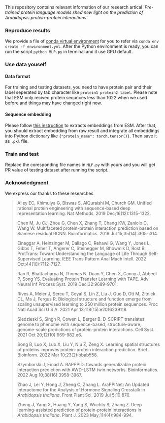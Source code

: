 This repository contains relavant information of our research artical '*Pre-trained protein language models shed new light on the prediction of Arabidopsis protein-protein interactions*'.

### Reproduce results
We provide a file of [conda virtual environment](https://github.com/keiwo/ESM_Ara_PPIs/blob/main/environment.yml) for you to refer via `conda env create -f environment.yml`. After the Python environment is ready, you can run the script `python MLP.py` in terminal and it use GPU default.

### Use data youself
#### Data format
For training and testing datasets, you need to have protein pair and their label seperated by tab character like `protein1 protein2 label`. Please note that ESM only recived protein sequnces less than 1022 when we used before and things may have changed right now.
#### Sequence embedding
Please follow [this instruction](https://github.com/facebookresearch/esm) to extracts embeddings from ESM. After that, you should extract embedding from raw result and integrate all embeddings into Python dictionary like `{"protein_name": torch.tensor()}`. Then save it as `.pkl` file.
### Train and test
Replace the coresponding file names in `MLP.py` with yours and you will get PR value of testing dataset after running the script.
### Acknowledgment
We express our thanks to these researches.

>Alley EC, Khimulya G, Biswas S, AlQuraishi M, Church GM. Unified rational protein engineering with sequence-based deep representation learning. Nat Methods. 2019 Dec;16(12):1315-1322.
>
>Chen M, Ju CJ, Zhou G, Chen X, Zhang T, Chang KW, Zaniolo C, Wang W. Multifaceted protein-protein interaction prediction based on Siamese residual RCNN. Bioinformatics. 2019 Jul 15;35(14):i305-i314.
>
>Elnaggar A, Heinzinger M, Dallago C, Rehawi G, Wang Y, Jones L, Gibbs T, Feher T, Angerer C, Steinegger M, Bhowmik D, Rost B. ProtTrans: Toward Understanding the Language of Life Through Self-Supervised Learning. IEEE Trans Pattern Anal Mach Intell. 2022 Oct;44(10):7112-7127.
>
>Rao R, Bhattacharya N, Thomas N, Duan Y, Chen X, Canny J, Abbeel P, Song YS. Evaluating Protein Transfer Learning with TAPE. Adv Neural Inf Process Syst. 2019 Dec;32:9689-9701.
>
>Rives A, Meier J, Sercu T, Goyal S, Lin Z, Liu J, Guo D, Ott M, Zitnick CL, Ma J, Fergus R. Biological structure and function emerge from scaling unsupervised learning to 250 million protein sequences. Proc Natl Acad Sci U S A. 2021 Apr 13;118(15):e2016239118.
>
>Sledzieski S, Singh R, Cowen L, Berger B. D-SCRIPT translates genome to phenome with sequence-based, structure-aware, genome-scale predictions of protein-protein interactions. Cell Syst. 2021 Oct 20;12(10):969-982.e6.
>
>Song B, Luo X, Luo X, Liu Y, Niu Z, Zeng X. Learning spatial structures of proteins improves protein-protein interaction prediction. Brief Bioinform. 2022 Mar 10;23(2):bbab558.
>
>Szymborski J, Emad A. RAPPPID: towards generalizable protein interaction prediction with AWD-LSTM twin networks. Bioinformatics. 2022 Aug 10;38(16):3958-3967.
>
>Zhao J, Lei Y, Hong J, Zheng C, Zhang L. AraPPINet: An Updated Interactome for the Analysis of Hormone Signaling Crosstalk in *Arabidopsis thaliana*. Front Plant Sci. 2019 Jul 5;10:870.
>
>Zheng J, Yang X, Huang Y, Yang S, Wuchty S, Zhang Z. Deep learning-assisted prediction of protein-protein interactions in *Arabidopsis thaliana*. Plant J. 2023 May;114(4):984-994. 











